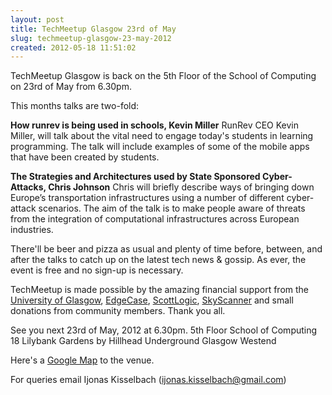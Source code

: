 ```yaml
---
layout: post
title: TechMeetup Glasgow 23rd of May
slug: techmeetup-glasgow-23-may-2012
created: 2012-05-18 11:51:02
---
```


TechMeetup Glasgow is back on the 5th Floor of the School of Computing on 23rd of May from 6.30pm.

This months talks are two-fold:

<strong>How runrev is being used in schools, Kevin Miller</strong>
RunRev CEO Kevin Miller, will talk about the vital need to engage today's students in learning programming. The talk will include examples of some of the mobile apps that have been created by students.

<strong>The Strategies and Architectures used by State Sponsored Cyber-Attacks, Chris Johnson</strong>
Chris will briefly describe ways of bringing down Europe’s transportation infrastructures using a number of different cyber-attack scenarios.  The aim of the talk is to make people aware of threats from the integration of computational infrastructures across European industries.

There'll be beer and pizza as usual and plenty of time before, between, and after the talks to catch up on the latest tech news &amp; gossip. As ever, the event is free and no sign-up is necessary.

TechMeetup is made possible by the amazing financial support from the <a href="http://www.gla.ac.uk">University of Glasgow</a>, <a href="http://edgecase.com/">EdgeCase</a>, <a href="http://www.scottlogic.co.uk/">ScottLogic</a>, <a href="http://www.skyscanner.net/">SkyScanner</a> and small donations from community members. Thank you all.

See you next 23rd of May, 2012 at 6.30pm.
5th Floor
School of Computing
18 Lilybank Gardens
by Hillhead Underground
Glasgow Westend

Here's a <a href="http://g.co/maps/n8zmn">Google Map</a> to the venue.

For queries email Ijonas Kisselbach (ijonas.kisselbach@gmail.com)
